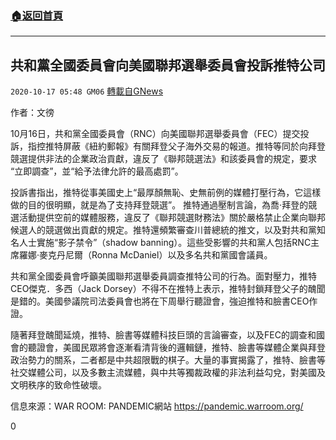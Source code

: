 ###  [:house:返回首頁](https://github.com/ourhimalayas/txt)
---

## 共和黨全國委員會向美國聯邦選舉委員會投訴推特公司
`2020-10-17 05:48 GM06` [轉載自GNews](https://gnews.org/zh-hant/429981/)

作者：文徬

10月16日，共和黨全國委員會（RNC）向美國聯邦選舉委員會（FEC）提交投訴，指控推特屏蔽《紐約郵報》有關拜登父子海外交易的報道。推特等同於向拜登競選提供非法的企業政治貢獻，違反了《聯邦競選法》和該委員會的規定，要求 “立即調查”，並“給予法律允許的最高處罰”。

投訴書指出，推特從事美國史上“最厚顏無恥、史無前例的媒體打壓行為，它這樣做的目的很明顯，就是為了支持拜登競選”。 推特通過壓制言論，為喬·拜登的競選活動提供空前的媒體服務，違反了《聯邦競選財務法》關於嚴格禁止企業向聯邦候選人的競選做出貢獻的規定。推特還頻繁審查川普總統的推文，以及對共和黨知名人士實施“影子禁令”（shadow banning）。這些受影響的共和黨人包括RNC主席羅娜·麥克丹尼爾（Ronna McDaniel）以及多名共和黨國會議員。

共和黨全國委員會呼籲美國聯邦選舉委員調查推特公司的行為。面對壓力，推特CEO傑克．多西（Jack Dorsey）不得不在推特上表示，推特封鎖拜登父子的醜聞是錯的。美國參議院司法委員會也將在下周舉行聽證會，強迫推特和臉書CEO作證。

隨著拜登醜聞延燒，推特、臉書等媒體科技巨頭的言論審查，以及FEC的調查和國會的聽證會，美國民眾將會逐漸看清背後的邏輯鏈，推特、臉書等媒體企業與拜登政治勢力的關系，二者都是中共超限戰的棋子。大量的事實揭露了，推特、臉書等社交媒體公司，以及多數主流媒體，與中共等獨裁政權的非法利益勾兌，對美國及文明秩序的致命性破壞。

信息來源：WAR ROOM: PANDEMIC網站
https://pandemic.warroom.org/

0
